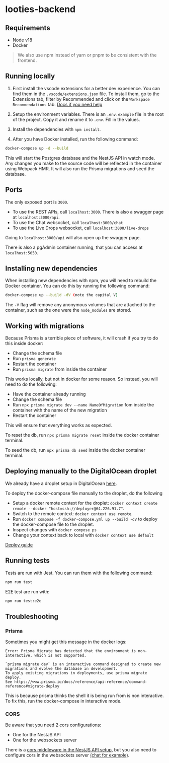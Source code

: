 # looties-backend

## Requirements

- Node v18
- Docker

> We also use npm instead of yarn or pnpm to be consistent with the frontend.

## Running locally

1. First install the vscode extensions for a better dev experience. You can find them in the `.vscode/extensions.json` file. To install them, go to the Extensions tab, filter by Recommended and click on the `Workspace Recommendations` tab. [Docs if you need help](https://code.visualstudio.com/docs/editor/extension-marketplace#_extensions-view-filter-and-commands)

2. Setup the environment variables. There is an `.env.example` file in the root of the project. Copy it and rename it to `.env`. Fill in the values.

3. Install the dependencies with `npm install`.

4. After you have Docker installed, run the following command:

```bash
docker-compose up -d --build
```

This will start the Postgres database and the NestJS API in watch mode. Any changes you make to the source code will be reflected in the container using Webpack HMR. It will also run the Prisma migrations and seed the database.

## Ports

The only exposed port is `3000`.

 - To use the REST APIs, call `localhost:3000`. There is also a swagger page at `localhost:3000/api`.
 - To use the Chat websocket, call `localhost:3000/chat`
 - To use the Live Drops websocket, call `localhost:3000/live-drops`

Going to `localhost:3000/api` will also open up the swagger page.

There is also a pgAdmin container running, that you can access at `localhost:5050`.

## Installing new dependencies

When installing new dependencies with npm, you will need to rebuild the Docker container. You can do this by running the following command:

```bash
docker-compose up --build -dV (note the capital V)
```

The `-V` flag will remove any anonymous volumes that are attached to the container, such as the one were the `node_modules` are stored.

## Working with migrations

Because Prisma is a terrible piece of software, it will crash if you try to do this inside docker:

  - Change the schema file
  - Run `prisma generate`
  - Restart the container
  - Run `prisma migrate` from inside the container

This works locally, but not in docker for some reason. So instead, you will need to do the following:

  - Have the container already running
  - Change the schema file
  - Run `npx prisma migrate dev --name NameOfMigration` fom inside the container with the name of the new migration
  - Restart the container

This will ensure that everything works as expected.

To reset the db, run `npx prisma migrate reset` inside the docker container terminal.

To seed the db, run `npx prisma db seed` inside the docker container terminal.

## Deploying manually to the DigitalOcean droplet

We already have a droplet setup in DigitalOcean [here](https://cloud.digitalocean.com/droplets/358593516/graphs?i=6686cd&period=hour).

To deploy the docker-compose file manually to the droplet, do the following

- Setup a docker remote context for the droplet: `docker context create remote --docker "host=ssh://deployer@64.226.91.7"`.
- Switch to the remote context: `docker context use remote`.
- Run `docker compose -f docker-compose.yml up --build -dV` to deploy the docker-compose file to the droplet.
- Inspect changes with `docker compose ps`
- Change your context back to local with `docker context use default`

[Deploy guide](https://danielwachtel.com/devops/deploying-multiple-dockerized-apps-digitalocean-docker-compose-contexts)

## Running tests

Tests are run with Jest. You can run them with the following command:

```bash
npm run test
```

E2E test are run with:

```bash
npm run test:e2e
```

## Troubleshooting

### Prisma

Sometimes you might get this message in the docker logs:

```
Error: Prisma Migrate has detected that the environment is non-interactive, which is not supported.

`prisma migrate dev` is an interactive command designed to create new migrations and evolve the database in development.
To apply existing migrations in deployments, use prisma migrate deploy.
See https://www.prisma.io/docs/reference/api-reference/command-reference#migrate-deploy
```

This is because prisma thinks the shell it is being run from is non interactive. To fix this, run the docker-compose in interactive mode.

### CORS

Be aware that you need 2 cors configurations:

- One for the NestJS API
- One for the websockets server

There is a [cors middleware in the NestJS API setup](./src/main.ts), but you also need to configure cors in the websockets server [(chat for example)](./src/chat/chat.gateway.ts).